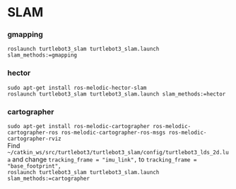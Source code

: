 # SLAM

### gmapping

`roslaunch turtlebot3_slam turtlebot3_slam.launch slam_methods:=gmapping`

### hector

`sudo apt-get install ros-melodic-hector-slam`\
`roslaunch turtlebot3_slam turtlebot3_slam.launch slam_methods:=hector`

### cartographer

`sudo apt-get install ros-melodic-cartographer ros-melodic-cartographer-ros ros-melodic-cartographer-ros-msgs ros-melodic-cartographer-rviz`\
Find `~/catkin_ws/src/turtlebot3/turtlebot3_slam/config/turtlebot3_lds_2d.lua` and change `tracking_frame = "imu_link",` to `tracking_frame = "base_footprint",`\
`roslaunch turtlebot3_slam turtlebot3_slam.launch slam_methods:=cartographer`
